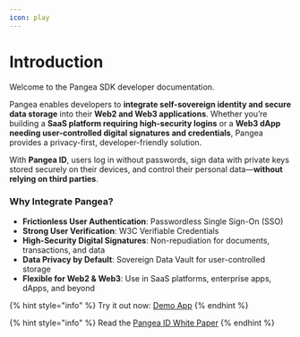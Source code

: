 ```yaml
---
icon: play
---
```


# Introduction

Welcome to the Pangea SDK developer documentation.

Pangea enables developers to **integrate self-sovereign identity and secure data storage** into their **Web2 and Web3 applications**. Whether you’re building a **SaaS platform requiring high-security logins** or a **Web3 dApp needing user-controlled digital signatures and credentials**, Pangea provides a privacy-first, developer-friendly solution.

With **Pangea ID**, users log in without passwords, sign data with private keys stored securely on their devices, and control their personal data—**without relying on third parties**.

### Why Integrate Pangea?

* **Frictionless User Authentication**: Passwordless Single Sign-On (SSO)
* **Strong User Verification**: W3C Verifiable Credentials
* **High-Security Digital Signatures**: Non-repudiation for documents, transactions, and data
* **Data Privacy by Default**: Sovereign Data Vault for user-controlled storage
* **Flexible for Web2 & Web3**: Use in SaaS platforms, enterprise apps, dApps, and beyond



{% hint style="info" %}
Try it out now: [Demo App](https://demo.pangea.web4.world)
{% endhint %}

{% hint style="info" %}
Read the [Pangea ID White Paper](https://pangea.web4.world/about/whitepapers)
{% endhint %}
